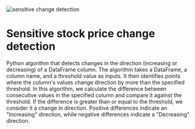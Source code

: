 ![sensitive change detection](https://github.com/edwardabah29/trend_detection/assets/98519652/3d0c0214-0785-450a-9812-7dc7f62b3a0e)

# Sensitive stock price change detection

Python algorithm that detects changes in the direction (increasing or decreasing) of a DataFrame column. The algorithm takes a DataFrame, a column name, and a threshold value as inputs. It then identifies points where the column's values change direction by more than the specified threshold.
In this algorithm, we calculate the difference between consecutive values in the specified column and compare it against the threshold. If the difference is greater than or equal to the threshold, we consider it a change in direction. Positive differences indicate an "Increasing" direction, while negative differences indicate a "Decreasing" direction.
